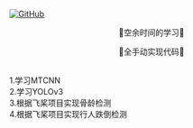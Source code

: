 <p align="left">
  <a href [https://github.com/XianYang2547/Home-Page]">
  <img src="https://img.shields.io/badge/Author-@XianYang-000000.svg?logo=GitHub" alt="GitHub"></a>

<p align="center">🍄空余时间的学习🍄</p>
<p align="center">🍄全手动实现代码🍄</p>
<br>
1.学习MTCNN<br>
2.学习YOLOv3<br>
3.根据飞桨项目实现骨龄检测<br>
4.根据飞桨项目实现行人跌倒检测<br>





